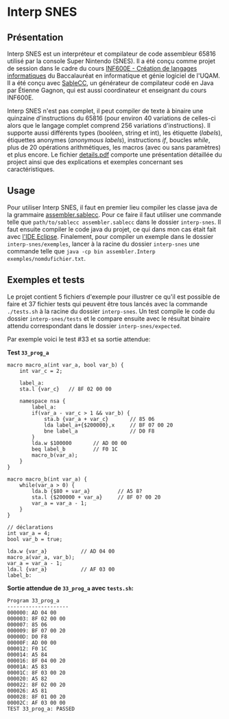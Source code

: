 # Interp SNES

## Présentation

Interp SNES est un interpréteur et compilateur de code assembleur 65816 utilisé par la console Super Nintendo (SNES). Il a été conçu comme projet de session dans le cadre du cours [INF600E - Création de langages informatiques](https://etudier.uqam.ca/cours?sigle=INF600E) du Baccalauréat en informatique et génie logiciel de l'UQAM. Il a été conçu avec [SableCC](https://sablecc.org/), un générateur de compilateur codé en Java par Étienne Gagnon, qui est aussi coordinateur et enseignant du cours INF600E.

Interp SNES n'est pas complet, il peut compiler de texte à binaire une quinzaine d'instructions du 65816 (pour environ 40 variations de celles-ci alors que le langage complet comprend 256 variations d'instructions). Il supporte aussi différents types (booléen, string et int), les étiquette (*labels*), étiquettes anonymes (*anonymous labels*), instructions *if*, boucles *while*, plus de 20 opérations arithmétiques, les macros (avec ou sans paramètres) et plus encore. Le fichier [details.pdf](details.pdf) comporte une présentation détaillée du project ainsi que des explications et exemples concernant ses caractéristiques.

## Usage

Pour utiliser Interp SNES, il faut en premier lieu compiler les classe java de la grammaire [assembler.sablecc](interp-snes/assembler.sablecc). Pour ce faire il faut utiliser une commande telle que `path/to/sablecc assembler.sablecc` dans le dossier `interp-snes`. Il faut ensuite compiler le code java du projet, ce qui dans mon cas était fait avec [l'IDE Eclipse](https://www.eclipse.org/ide/). Finalement, pour compiler un exemple dans le dossier `interp-snes/exemples`, lancer à la racine du dossier `interp-snes` une commande telle que `java -cp bin assembler.Interp exemples/nomdufichier.txt`.

## Exemples et tests

Le projet contient 5 fichiers d'exemple pour illustrer ce qu'il est possible de faire et 37 fichier tests qui peuvent être tous lancés avec la commande `./tests.sh` à la racine du dossier `interp-snes`. Un test compile le code du dossier `interp-snes/tests` et le compare ensuite avec le résultat binaire attendu correspondant dans le dossier `interp-snes/expected`.

Par exemple voici le test #33 et sa sortie attendue:

**Test `33_prog_a`**
```
macro macro_a(int var_a, bool var_b) {
	int var_c = 2;
	
	label_a:
	sta.l {var_c}	// 8F 02 00 00
	
	namespace nsa {
		label_a:
		if(var_a - var_c > 1 && var_b) {
			sta.b {var_a + var_c}		// 85 06
			lda label_a+{$200000},x		// BF 07 00 20
			bne label_a					// D0 F8
		}
		lda.w $100000		// AD 00 00
		beq label_b			// F0 1C
		macro_b(var_a);
	}
}

macro macro_b(int var_a) {
	while(var_a > 0) {
		lda.b {$80 + var_a}			// A5 8?
		sta.l {$200000 + var_a}		// 8F 0? 00 20
		var_a = var_a - 1;
	}
}

// déclarations
int var_a = 4;
bool var_b = true;

lda.w {var_a}			// AD 04 00
macro_a(var_a, var_b);
var_a = var_a - 1;
lda.l {var_a}			// AF 03 00
label_b:
```

**Sortie attendue de `33_prog_a` avec `tests.sh`:**
```
Program 33_prog_a
--------------------
000000: AD 04 00
000003: 8F 02 00 00
000007: 85 06
000009: BF 07 00 20
00000D: D0 F8
00000F: AD 00 00
000012: F0 1C
000014: A5 84
000016: 8F 04 00 20
00001A: A5 83
00001C: 8F 03 00 20
000020: A5 82
000022: 8F 02 00 20
000026: A5 81
000028: 8F 01 00 20
00002C: AF 03 00 00
TEST 33_prog_a: PASSED
```
